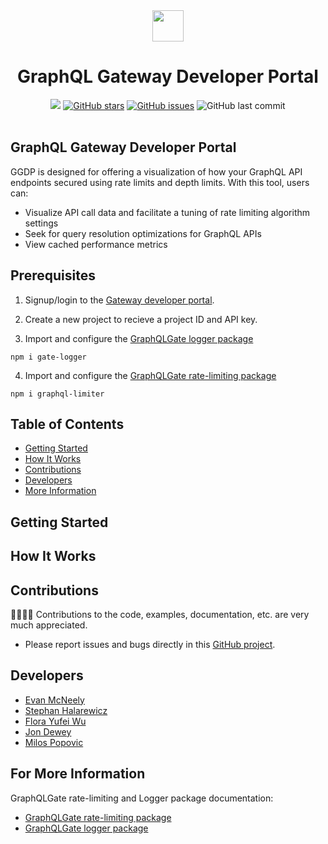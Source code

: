 <div align="center">
   <img width="50px" src="https://user-images.githubusercontent.com/89324687/182067950-54c00964-2be4-481a-976b-773d9112a4c0.png"/>
   <h1>GraphQL Gateway Developer Portal</h1>
   <a href="https://github.com/oslabs-beta/GraphQL-Gateway"><img src="https://img.shields.io/badge/license-MIT-blue"/></a> <a href="https://github.com/oslabs-beta/graphql-gateway/stargazers"><img alt="GitHub stars" src="https://img.shields.io/github/stars/oslabs-beta/graphql-gateway"></a> <a             href="https://github.com/oslabs-beta/Graphql-gateway/issues"><img alt="GitHub issues" src="https://img.shields.io/github/issues/oslabs-beta/graphql-gateway"></a> <img alt="GitHub last commit" src="https://img.shields.io/github/last-commit/oslabs-beta/graphql-gateway">
   <br />
   </div>
&nbsp;

## <a name=""></a> GraphQL Gateway Developer Portal

GGDP is designed for offering a visualization of how your GraphQL API endpoints secured using rate limits and depth limits. With this tool, users can:

-   Visualize API call data and facilitate a tuning of rate limiting algorithm settings
-   Seek for query resolution optimizations for GraphQL APIs
-   View cached performance metrics

## <a name="prerequisites"></a> Prerequisites

1. Signup/login to the [Gateway developer portal](graphqlgate.io).

2. Create a new project to recieve a project ID and API key.

3. Import and configure the [GraphQLGate logger package](https://www.npmjs.com/package/graphql-limiter)

```
npm i gate-logger
```

4. Import and configure the [GraphQLGate rate-limiting package](https://www.npmjs.com/package/graphql-limiter)

```
npm i graphql-limiter
```

## Table of Contents

-   [Getting Started](#getting-started)
-   [How It Works](#how-it-works)
-   [Contributions](#contributions)
-   [Developers](#developers)
-   [More Information](#for-more-information)

## <a name="getting-started"></a> Getting Started

## <a name="how-it-works"></a> How It Works

## <a name="contributions"></a> Contributions

👩‍💻🧑‍💻 Contributions to the code, examples, documentation, etc. are very much appreciated.

-   Please report issues and bugs directly in this [GitHub project](https://github.com/oslabs-beta/GraphQL-Gateway/issues).

## <a name="developers"></a> Developers

-   [Evan McNeely](https://github.com/evanmcneely)
-   [Stephan Halarewicz](https://github.com/shalarewicz)
-   [Flora Yufei Wu](https://github.com/feiw101)
-   [Jon Dewey](https://github.com/donjewey)
-   [Milos Popovic](https://github.com/milos381)

## <a name="for-more-information"></a> For More Information

GraphQLGate rate-limiting and Logger package documentation:

-   [GraphQLGate rate-limiting package](https://github.com/oslabs-beta/GraphQL-Gate)
-   [GraphQLGate logger package](https://github.com/oslabs-beta/Gate-Logger)
